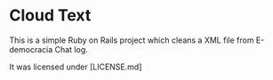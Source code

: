 Cloud Text
================

This is a simple Ruby on Rails project which cleans a XML file from E-democracia Chat log.


It was licensed under [LICENSE.md]











































